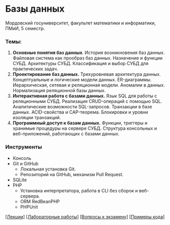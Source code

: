 # Базы данных
Мордовский госуниверситет, факультет математики и информатики, ПМиИ, 5 семестр.

### Темы:
1. **Основные понятия баз данных**. История возникновения баз данных. Файловая система как прообраз баз данных. Назначение и функции СУБД. Архитектуры СУБД. Классификация и выбор СУБД для практических задач.
2. **Проектирование баз данных.** Трехуровневая архитектура данных. Концептуальные и логические модели данных. ER-диаграммы. Иерархическая, сетевая и реляционная модели. Аномалии в данных. Нормализация реляционной базы данных.
3. **Интерактивная работа с базами данных.** Язык SQL для работы с реляционными СУБД. Реализация CRUD-операций с помощью SQL. Аналитические возможности SQL-запросов. Транзакции в базе данных. ACID-свойства и CAP-теорема. Блокировки и уровни изоляции транзакций.
4. **Программный доступ к базам данных.** Функции, триггеры и хранимые процедуры на сервере СУБД. Структура консольных и веб-приложений, работающих с базами данных.

### Инструменты
* Консоль
* Git и GitHub
    * Локальная установка Git.
    * Репозиторий на GitHub, механизм Pull Request.
* SQLite
* PHP 
    * Установка интерпретатора, работа в CLI без сборок и веб-сервера.
    * ORM RedBeanPHP
    * PHPUnit

[[Лекции]](./content/lectures.md) [[Лабораторные работы]](./content/labs.md) [[Вопросы к экзамену]](./content/topics.md) [[Примеры кода]](https://github.com/andpop/MRSU-examples/tree/main/oop)
